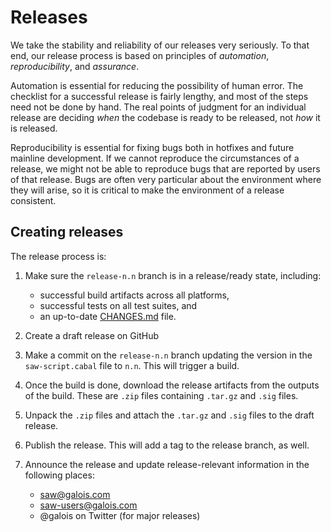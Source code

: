 # Releases

We take the stability and reliability of our releases very seriously. To
that end, our release process is based on principles of _automation_,
_reproducibility_, and _assurance_.

Automation is essential for reducing the possibility of human error. The
checklist for a successful release is fairly lengthy, and most of the
steps need not be done by hand. The real points of judgment for an
individual release are deciding _when_ the codebase is ready to be
released, not _how_ it is released.

Reproducibility is essential for fixing bugs both in hotfixes and future
mainline development. If we cannot reproduce the circumstances of a
release, we might not be able to reproduce bugs that are reported by
users of that release. Bugs are often very particular about the
environment where they will arise, so it is critical to make the
environment of a release consistent.

## Creating releases

The release process is:

1. Make sure the `release-n.n` branch is in a release/ready state, including:

   - successful build artifacts across all platforms,
   - successful tests on all test suites, and
   - an up-to-date [CHANGES.md](../../CHANGES.md) file.

2. Create a draft release on GitHub
3. Make a commit on the `release-n.n` branch updating the version in the
   `saw-script.cabal` file to `n.n`. This will trigger a build.
4. Once the build is done, download the release artifacts from the
   outputs of the build. These are `.zip` files containing `.tar.gz` and
   `.sig` files.
5. Unpack the `.zip` files and attach the `.tar.gz` and `.sig` files to
   the draft release.
6. Publish the release. This will add a tag to the release branch, as
   well.
7. Announce the release and update release-relevant information in the following places:

   - <saw@galois.com>
   - <saw-users@galois.com>
   - @galois on Twitter (for major releases)
